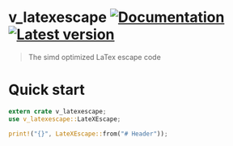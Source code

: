 # v_latexescape [![Documentation](https://docs.rs/v_latexescape/badge.svg)](https://docs.rs/v_latexescape/) [![Latest version](https://img.shields.io/crates/v/v_latexescape.svg)](https://crates.io/crates/v_latexescape)
> The simd optimized LaTex escape code
# Quick start
 
```rust
extern crate v_latexescape;
use v_latexescape::LateXEscape;

print!("{}", LateXEscape::from("# Header"));
```
